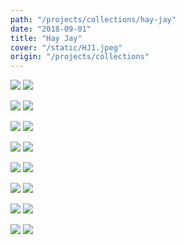 ```yaml
---
path: "/projects/collections/hay-jay"
date: "2018-09-01"
title: "Hay Jay"
cover: "/static/HJ1.jpeg"
origin: "/projects/collections"
---
```

<zoom-image 
  src='/static/HJ1.jpeg' 
  zoomSrc='/static/HJ1.jpeg' 
  caption='Javia - Hay Jay'>
</zoom-image>
<hidden>
    <img src='/static/HJ1.jpeg' />
    <img src='/static/HJ1.jpeg' />
</hidden>

<zoom-image 
  src='/static/HJ2.jpeg' 
  zoomSrc='/static/HJ2.jpeg' 
  caption='Javia - Hay Jay'>
</zoom-image>
<hidden>
    <img src='/static/HJ2.jpeg' />
    <img src='/static/HJ2.jpeg' />
</hidden>

<zoom-image 
  src='/static/HJ3.jpeg' 
  zoomSrc='/static/HJ3.jpeg' 
  caption='Javia - Hay Jay'>
</zoom-image>
<hidden>
    <img src='/static/HJ3.jpeg' />
    <img src='/static/HJ3.jpeg' />
</hidden>

<zoom-image 
  src='/static/HJ4.jpeg' 
  zoomSrc='/static/HJ4.jpeg' 
  caption='Javia - Hay Jay'>
</zoom-image>
<hidden>
    <img src='/static/HJ4.jpeg' />
    <img src='/static/HJ4.jpeg' />
</hidden>

<zoom-image 
  src='/static/HJ5.jpeg' 
  zoomSrc='/static/HJ5.jpeg' 
  caption='Javia - Hay Jay'>
</zoom-image>
<hidden>
    <img src='/static/HJ5.jpeg' />
    <img src='/static/HJ5.jpeg' />
</hidden>

<zoom-image 
  src='/static/HJ6.jpeg' 
  zoomSrc='/static/HJ6.jpeg' 
  caption='Javia - Hay Jay'>
</zoom-image>
<hidden>
    <img src='/static/HJ6.jpeg' />
    <img src='/static/HJ6.jpeg' />
</hidden>

<zoom-image 
  src='/static/HJ7.jpeg' 
  zoomSrc='/static/HJ7.jpeg' 
  caption='Javia - Hay Jay'>
</zoom-image>
<hidden>
    <img src='/static/HJ7.jpeg' />
    <img src='/static/HJ7.jpeg' />
</hidden>

<zoom-image 
  src='/static/HJ8.jpeg' 
  zoomSrc='/static/HJ8.jpeg' 
  caption='Javia - Hay Jay'>
</zoom-image>
<hidden>
    <img src='/static/HJ8.jpeg' />
    <img src='/static/HJ8.jpeg' />
</hidden>
